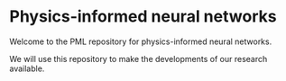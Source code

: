 # Physics-informed neural networks
Welcome to the PML repository for physics-informed neural networks.

We will use this repository to make the developments of our research available.
